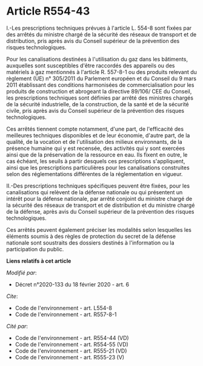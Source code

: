 # Article R554-43

I.-Les prescriptions techniques prévues à l'article L. 554-8 sont fixées par des arrêtés du ministre chargé de la sécurité
des réseaux de transport et de distribution, pris après avis du Conseil supérieur de la prévention des risques
technologiques.

Pour les canalisations destinées à l'utilisation du gaz dans les bâtiments, auxquelles sont susceptibles d'être raccordés des
appareils ou des matériels à gaz mentionnés à l'article R. 557-8-1 ou des produits relevant du règlement (UE) n° 305/2011 du
Parlement européen et du Conseil du 9 mars 2011 établissant des conditions harmonisées de commercialisation pour les produits
de construction et abrogeant la directive 89/106/ CEE du Conseil, les prescriptions techniques sont définies par arrêté des
ministres chargés de la sécurité industrielle, de la construction, de la santé et de la sécurité civile, pris après avis du
Conseil supérieur de la prévention des risques technologiques.

Ces arrêtés tiennent compte notamment, d'une part, de l'efficacité des meilleures techniques disponibles et de leur économie,
d'autre part, de la qualité, de la vocation et de l'utilisation des milieux environnants, de la présence humaine qui y est
recensée, des activités qui y sont exercées ainsi que de la préservation de la ressource en eau. Ils fixent en outre, le cas
échéant, les seuils à partir desquels ces prescriptions s'appliquent, ainsi que les prescriptions particulières pour les
canalisations construites selon des réglementations différentes de la réglementation en vigueur.

II.-Des prescriptions techniques spécifiques peuvent être fixées, pour les canalisations qui relèvent de la défense nationale
ou qui présentent un intérêt pour la défense nationale, par arrêté conjoint du ministre chargé de la sécurité des réseaux de
transport et de distribution et du ministre chargé de la défense, après avis du Conseil supérieur de la prévention des
risques technologiques.

Ces arrêtés peuvent également préciser les modalités selon lesquelles les éléments soumis à des règles de protection du
secret de la défense nationale sont soustraits des dossiers destinés à l'information ou la participation du public.

**Liens relatifs à cet article**

_Modifié par_:

  - Décret n°2020-133 du 18 février 2020 - art. 6

_Cite_:

  - Code de l'environnement - art. L554-8
  - Code de l'environnement - art. R557-8-1

_Cité par_:

  - Code de l'environnement - art. R554-44 (VD)
  - Code de l'environnement - art. R554-55 (VD)
  - Code de l'environnement - art. R555-21 (VD)
  - Code de l'environnement - art. R555-23 (V)
